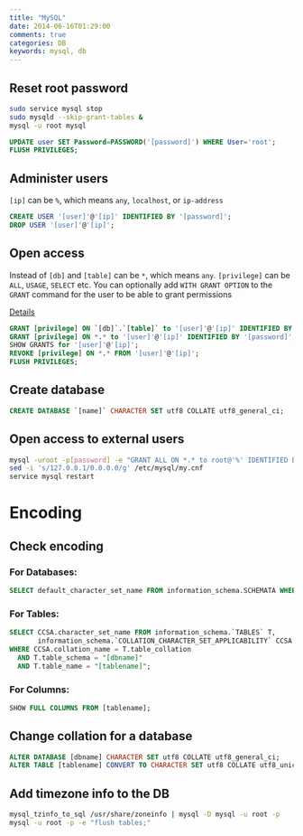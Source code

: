 ```yaml
---
title: "MySQL"
date: 2014-06-16T01:29:00
comments: true
categories: DB
keywords: mysql, db
---
```


## Reset root password
```bash
sudo service mysql stop
sudo mysqld --skip-grant-tables &
mysql -u root mysql
```

```sql
UPDATE user SET Password=PASSWORD('[password]') WHERE User='root';
FLUSH PRIVILEGES;
```

## Administer users
`[ip]` can be `%`, which means `any`, `localhost`, or `ip-address`

```sql
CREATE USER '[user]'@'[ip]' IDENTIFIED BY '[password]';
DROP USER '[user]'@'[ip]';
```

## Open access
Instead of `[db]` and `[table]` can be `*`, which means `any`.
`[privilege]` can be `ALL`, `USAGE`, `SELECT` etc.
You can optionally add `WITH GRANT OPTION` to the `GRANT` command for the user to be able to grant permissions

[Details](http://dev.mysql.com/doc/refman/5.1/en/grant.html#idm47213304336736)

```sql
GRANT [privilege] ON `[db]`.`[table]` to '[user]'@'[ip]' IDENTIFIED BY '[password]';
GRANT [privilege] ON *.* to '[user]'@'[ip]' IDENTIFIED BY '[password]';
SHOW GRANTS for '[user]'@'[ip]';
REVOKE [privilege] ON *.* FROM '[user]'@'[ip]';
FLUSH PRIVILEGES;
```

## Create database
```sql
CREATE DATABASE `[name]` CHARACTER SET utf8 COLLATE utf8_general_ci;
```

## Open access to external users
```bash
mysql -uroot -p[password] -e "GRANT ALL ON *.* to root@'%' IDENTIFIED BY '[password]' WITH GRANT OPTION; FLUSH PRIVILEGES;"
sed -i 's/127.0.0.1/0.0.0.0/g' /etc/mysql/my.cnf
service mysql restart
```

# Encoding

## Check encoding

### For Databases:
```sql
SELECT default_character_set_name FROM information_schema.SCHEMATA WHERE schema_name = "[dbname]";
```

### For Tables:
```sql
SELECT CCSA.character_set_name FROM information_schema.`TABLES` T,
       information_schema.`COLLATION_CHARACTER_SET_APPLICABILITY` CCSA
WHERE CCSA.collation_name = T.table_collation
  AND T.table_schema = "[dbname]"
  AND T.table_name = "[tablename]";
```

### For Columns:
```sql
SHOW FULL COLUMNS FROM [tablename];
```

## Change collation for a database
```sql
ALTER DATABASE [dbname] CHARACTER SET utf8 COLLATE utf8_general_ci;
ALTER TABLE [tablename] CONVERT TO CHARACTER SET utf8 COLLATE utf8_unicode_ci;
```

## Add timezone info to the DB
```bash
mysql_tzinfo_to_sql /usr/share/zoneinfo | mysql -D mysql -u root -p
mysql -u root -p -e "flush tables;"
```
